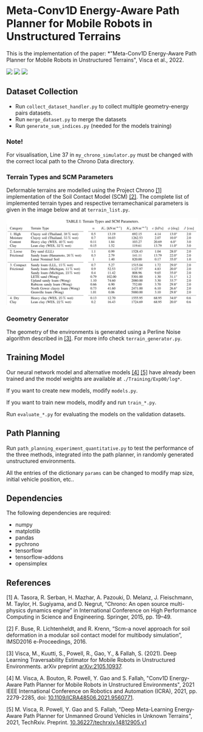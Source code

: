 # Meta-Conv1D Energy-Aware Path Planner for Mobile Robots in Unstructured Terrains
This is the implementation of the paper: *"Meta-Conv1D Energy-Aware Path Planner for Mobile Robots in Unstructured Terrains", Visca et al., 2022.

<img src="https://github.com/picchius94/META-UGV/blob/main/Images/transition.gif" width="270"> <img src="https://github.com/picchius94/META-UGV/blob/main/Images/transition2.gif" width="270"> <img src="https://github.com/picchius94/META-UGV/blob/main/Images/transition3.gif" width="270">

## Dataset Collection
- Run `collect_dataset_handler.py` to collect multiple geometry-energy pairs datasets.
- Run `merge_dataset.py` to merge the datasets
- Run `generate_sum_indices.py` (needed for the models training)

### Note!
For visualisation, Line 37 in `my_chrono_simulator.py` must be changed with the correct local path to the Chrono Data directory.

### Terrain Types and SCM Parameters
Deformable terrains are modelled using the Project Chrono [[1]](#1) implementation of the Soil Contact Model (SCM) [[2]](#2). The complete list of implemented terrain types and respective terramechanical parameters is given in the image below and at `terrain_list.py`.

<p align="center">
<img src="https://github.com/picchius94/META-CONV1D/blob/main/Images/SCM_Params.png" width="700">
</p>

### Geometry Generator
The geometry of the environments is generated using a Perline Noise algorithm described in [[3]](#3).
For more info check `terrain_generator.py`.

## Training Model
Our neural network model and alternative models [[4]](#4) [[5]](#5) have already been trained and the model weights are available at `./Training/Exp00/log*`.

If you want to create new models, modify `models.py`.

If you want to train new models, modify and run `train_*.py`.

Run `evaluate_*.py` for evaluating the models on the validation datasets.

## Path Planning
Run `path_planning_experiment_quantitative.py` to test the performance of the three methods, integrated into the path planner, in randomly generated unstructured environments.

All the entries of the dictionary `params` can be changed to modify map size, initial vehicle position, etc..


## Dependencies
The following dependencies are required:
- numpy
- matplotlib
- pandas
- pychrono
- tensorflow
- tensorflow-addons
- opensimplex




## References
<a id="1">[1]</a> 
A. Tasora, R. Serban, H. Mazhar, A. Pazouki, D. Melanz, J. Fleischmann, M. Taylor, H. Sugiyama, and D. Negrut, “Chrono: An open source multi-physics dynamics engine” in International Conference on High Performance Computing in Science and Engineering. Springer, 2015, pp. 19–49.

<a id="2">[2]</a>
F. Buse, R. Lichtenheldt, and R. Krenn, “Scm-a novel approach for soil deformation in a modular soil contact model for multibody simulation”, IMSD2016 e-Proceedings, 2016.

<a id="3">[3]</a>
Visca, M., Kuutti, S., Powell, R., Gao, Y., & Fallah, S. (2021). Deep Learning Traversability Estimator for Mobile Robots in Unstructured Environments. arXiv preprint [arXiv:2105.10937](https://arxiv.org/abs/2105.10937).

<a id="4">[4]</a>
M. Visca, A. Bouton, R. Powell, Y. Gao and S. Fallah, "Conv1D Energy-Aware Path Planner for Mobile Robots in Unstructured Environments", 2021 IEEE International Conference on Robotics and Automation (ICRA), 2021, pp. 2279-2285, doi: [10.1109/ICRA48506.2021.9560771](https://ieeexplore.ieee.org/document/9560771).

<a id="5">[5]</a>
M. Visca, R. Powell, Y. Gao and S. Fallah, "Deep Meta-Learning Energy-Aware Path Planner for Unmanned Ground Vehicles in Unknown Terrains", 2021, TechRxiv. Preprint. [10.36227/techrxiv.14812905.v1](https://doi.org/10.36227/techrxiv.14812905.v1) 
